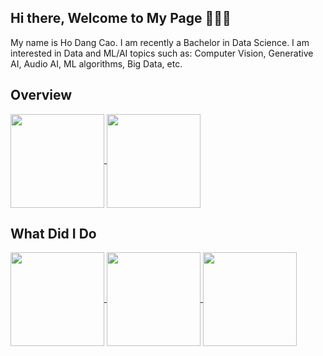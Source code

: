 ## Hi there, Welcome to My Page 👋👋👋
My name is Ho Dang Cao. I am recently a Bachelor in Data Science. I am interested in Data and ML/AI topics such as: Computer Vision, Generative AI, Audio AI, ML algorithms, Big Data, etc.

## Overview
<a href="https://github.com/anuraghazra/github-readme-stats">
  <img height=150 align="center" src="https://github-readme-stats.vercel.app/api?username=HoDangCao&hide=contribs,prs,issues&theme=tokyonight&show_icons=true" />
</a>
<a href="https://github.com/anuraghazra/github-readme-stats">
  <img height=150 align="center" src="https://github-readme-stats.vercel.app/api/top-langs/?username=HoDangCao&theme=dark&layout=compact" />
</a>

## What Did I Do
<a href="https://github.com/HoDangCao/LLMs.git">
  <img height=150 align="center" src="https://github-readme-stats.vercel.app/api/pin/?username=HoDangCao&repo=LLMs&theme=merko" />
</a>
<a href="https://github.com/HoDangCao/Stable-Diffusion-Text2Img.git">
  <img height=150 align="center" src="https://github-readme-stats.vercel.app/api/pin/?username=HoDangCao&repo=Stable-Diffusion-Text2Img&theme=radical" />
</a>
<a href="https://github.com/HoDangCao/multi-object-classification-based-on-deep-learning-model.git">
  <img height=150 align="center" src="https://github-readme-stats.vercel.app/api/pin/?username=HoDangCao&repo=multi-object-classification-based-on-deep-learning-model&theme=radical" />

